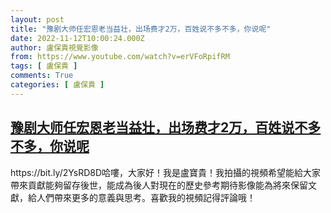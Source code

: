 ```yaml
---
layout: post
title: "豫剧大师任宏恩老当益壮，出场费才2万，百姓说不多不多，你说呢"
date: 2022-11-12T10:00:24.000Z
author: 盧保貴視覺影像
from: https://www.youtube.com/watch?v=erVFoRpifRM
tags: [ 盧保貴 ]
comments: True
categories: [ 盧保貴 ]
---
```

<!--1668247224000-->
[豫剧大师任宏恩老当益壮，出场费才2万，百姓说不多不多，你说呢](https://www.youtube.com/watch?v=erVFoRpifRM)
------

<div>
https://bit.ly/2YsRD8D哈嘍，大家好！我是盧寶貴！我拍攝的視頻希望能給大家帶來貢獻能夠留存後世，能成為後人對現在的歷史參考期待影像能為將來保留文獻，給人們帶來更多的意義與思考。喜歡我的視頻記得評論哦！
</div>
